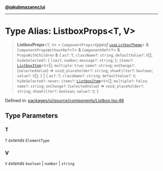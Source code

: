 [**@jakubmazanec/ui**](../README.md)

---

# Type Alias: ListboxProps\<T, V\>

> **ListboxProps**\<`T`, `V`\> = `ComponentProps`\<_typeof_
> [`useListboxTheme`](../variables/useListboxTheme.md)\> & `ComponentPropsWithoutRef`\<`T`\> &
> `ComponentRef`\<`T`\> & `PropsWithChildren` & \{ `as?`: `T`; `className?`: `string`;
> `defaultValue?`: `V`[]; `hideSelected?`: \{ `limit`: `number`; `message?`: `string`; \}; `items?`:
> [`ListboxItem`](ListboxItem.md)\<`V`\>[]; `multiple`: `true`; `name?`: `string`; `onChange?`:
> (`selectedValue`) => `void`; `placeholder?`: `string`; `showFilter?`: `boolean`; `value?`: `V`[];
> \} \| \{ `as?`: `T`; `className?`: `string`; `defaultValue?`: `V`; `hideSelected?`: `never`;
> `items?`: [`ListboxItem`](ListboxItem.md)\<`V`\>[]; `multiple?`: `false`; `name?`: `string`;
> `onChange?`: (`selectedValue`) => `void`; `placeholder?`: `string`; `showFilter?`: `boolean`;
> `value?`: `V`; \}

Defined in:
[packages/ui/source/components/Listbox.tsx:46](https://github.com/jakubmazanec/tools/blob/026d472564678641afd0039e9c07d936f221ca46/packages/ui/source/components/Listbox.tsx#L46)

## Type Parameters

### T

`T` _extends_ `ElementType`

### V

`V` _extends_ `boolean` \| `number` \| `string`
